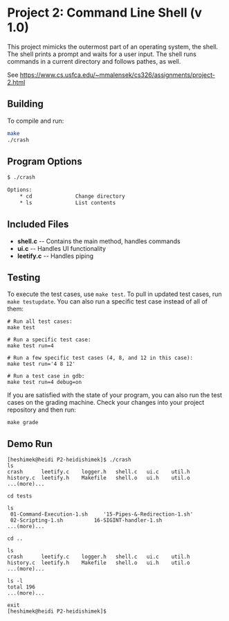 # Project 2: Command Line Shell (v 1.0)

This project mimicks the outermost part of an operating system, the shell. The shell prints a prompt and waits for a user input.
The shell runs commands in a current directory and follows pathes, as well. 

See https://www.cs.usfca.edu/~mmalensek/cs326/assignments/project-2.html

## Building

To compile and run:

```bash
make
./crash
```

## Program Options

```bash
$ ./crash

Options:
    * cd              Change directory
    * ls              List contents
```

## Included Files

* **shell.c** -- Contains the main method, handles commands
* **ui.c** -- Handles UI functionality
* **leetify.c** -- Handles piping

## Testing

To execute the test cases, use `make test`. To pull in updated test cases, run `make testupdate`. You can also run a specific test case instead of all of them:

```
# Run all test cases:
make test

# Run a specific test case:
make test run=4

# Run a few specific test cases (4, 8, and 12 in this case):
make test run='4 8 12'

# Run a test case in gdb:
make test run=4 debug=on
```

If you are satisfied with the state of your program, you can also run the test cases on the grading machine. Check your changes into your project repository and then run:

```
make grade
```

## Demo Run

```
[heshimek@heidi P2-heidishimek]$ ./crash
ls
crash	   leetify.c	logger.h   shell.c	 ui.c	 util.h
history.c  leetify.h	Makefile   shell.o	 ui.h	 util.o
...(more)...

cd tests

ls
 01-Command-Execution-1.sh     '15-Pipes-&-Redirection-1.sh'
 02-Scripting-1.sh	        16-SIGINT-handler-1.sh
...(more)...
 
cd ..

ls
crash	   leetify.c	logger.h   shell.c	 ui.c	 util.h
history.c  leetify.h	Makefile   shell.o	 ui.h	 util.o
...(more)...

ls -l
total 196
...(more)...

exit
[heshimek@heidi P2-heidishimek]$ 
```
